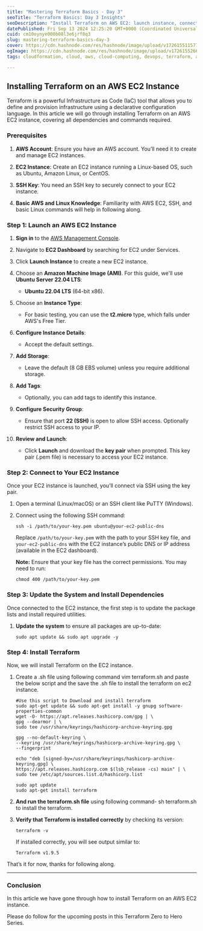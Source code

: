 ```yaml
---
title: "Mastering Terraform Basics - Day 3"
seoTitle: "Terraform Basics: Day 3 Insights"
seoDescription: "Install Terraform on AWS EC2: launch instance, connect via SSH, update system, install Terraform"
datePublished: Fri Sep 13 2024 12:25:20 GMT+0000 (Coordinated Universal Time)
cuid: cm10oynye000b08l3e6jrf8q3
slug: mastering-terraform-basics-day-3
cover: https://cdn.hashnode.com/res/hashnode/image/upload/v1726155115774/79073f5b-065a-4df6-b6e6-8422e99fa26b.png
ogImage: https://cdn.hashnode.com/res/hashnode/image/upload/v1726155266876/3277f446-4ca1-4d29-bace-4bef085dcab3.png
tags: cloudformation, cloud, aws, cloud-computing, devops, terraform, aws-lambda, devops-articles, terraform-state, terraform-cloud, devops-trends, devops-journey, aws-devops, terraform-module, devopscommunity

---
```


## Installing Terraform on an AWS EC2 Instance

Terraform is a powerful Infrastructure as Code (IaC) tool that allows you to define and provision infrastructure using a declarative configuration language. In this article we will go through installing Terraform on an AWS EC2 instance, covering all dependencies and commands required.

### Prerequisites

1. **AWS Account**: Ensure you have an AWS account. You’ll need it to create and manage EC2 instances.
    
2. **EC2 Instance**: Create an EC2 instance running a Linux-based OS, such as Ubuntu, Amazon Linux, or CentOS.
    
3. **SSH Key**: You need an SSH key to securely connect to your EC2 instance.
    
4. **Basic AWS and Linux Knowledge**: Familiarity with AWS EC2, SSH, and basic Linux commands will help in following along.
    

### Step 1: Launch an AWS EC2 Instance

1. **Sign in** to the [AWS Management Console](https://aws.amazon.com/console/).
    
2. Navigate to **EC2 Dashboard** by searching for EC2 under Services.
    
3. Click **Launch Instance** to create a new EC2 instance.
    
4. Choose an **Amazon Machine Image (AMI)**. For this guide, we'll use **Ubuntu Server 22.04 LTS**:
    
    * **Ubuntu 22.04 LTS** (64-bit x86).
        
5. Choose an **Instance Type**:
    
    * For basic testing, you can use the **t2.micro** type, which falls under AWS's Free Tier.
        
6. **Configure Instance Details**:
    
    * Accept the default settings.
        
7. **Add Storage**:
    
    * Leave the default (8 GB EBS volume) unless you require additional storage.
        
8. **Add Tags**:
    
    * Optionally, you can add tags to identify this instance.
        
9. **Configure Security Group**:
    
    * Ensure that port **22 (SSH)** is open to allow SSH access. Optionally restrict SSH access to your IP.
        
10. **Review and Launch**:
    
    * Click **Launch** and download the **key pair** when prompted. This key pair (.pem file) is necessary to access your EC2 instance.
        

### Step 2: Connect to Your EC2 Instance

Once your EC2 instance is launched, you’ll connect via SSH using the key pair.

1. Open a terminal (Linux/macOS) or an SSH client like PuTTY (Windows).
    
2. Connect using the following SSH command:
    
    ```plaintext
    ssh -i /path/to/your-key.pem ubuntu@your-ec2-public-dns
    ```
    
    Replace `/path/to/your-key.pem` with the path to your SSH key file, and `your-ec2-public-dns` with the EC2 instance’s public DNS or IP address (available in the EC2 dashboard).
    
    **Note:** Ensure that your key file has the correct permissions. You may need to run:
    
    ```plaintext
    chmod 400 /path/to/your-key.pem
    ```
    

### Step 3: Update the System and Install Dependencies

Once connected to the EC2 instance, the first step is to update the package lists and install required utilities.

1. **Update the system** to ensure all packages are up-to-date:
    
    ```plaintext
    sudo apt update && sudo apt upgrade -y
    ```
    

### Step 4: Install Terraform

Now, we will install Terraform on the EC2 instance.

1. Create a .sh file using following command vim terraform.sh and paste the below script and the save the .sh file to install the terraform on ec2 instance.
    
    ```plaintext
    #Use this script to Download and install terraform
    sudo apt-get update && sudo apt-get install -y gnupg software-properties-common
    wget -O- https://apt.releases.hashicorp.com/gpg | \
    gpg --dearmor | \
    sudo tee /usr/share/keyrings/hashicorp-archive-keyring.gpg
    
    gpg --no-default-keyring \
    --keyring /usr/share/keyrings/hashicorp-archive-keyring.gpg \
    --fingerprint
    
    echo "deb [signed-by=/usr/share/keyrings/hashicorp-archive-keyring.gpg] \
    https://apt.releases.hashicorp.com $(lsb_release -cs) main" | \
    sudo tee /etc/apt/sources.list.d/hashicorp.list
    
    sudo apt update
    sudo apt-get install terraform
    ```
    
2. **And run the terraform.sh file** using following command- sh terraform.sh to install the terraform.
    
3. **Verify that Terraform is installed correctly** by checking its version:
    
    ```plaintext
    terraform -v
    ```
    
    If installed correctly, you will see output similar to:
    
    ```plaintext
    Terraform v1.9.5
    ```
    

That’s it for now, thanks for following along.

---

### Conclusion

In this article we have gone through how to install Terraform on an AWS EC2 instance.

Please do follow for the upcoming posts in this Terraform Zero to Hero Series.